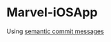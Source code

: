 # Marvel-iOSApp

Using [semantic commit messages](https://gist.github.com/joshbuchea/6f47e86d2510bce28f8e7f42ae84c716)